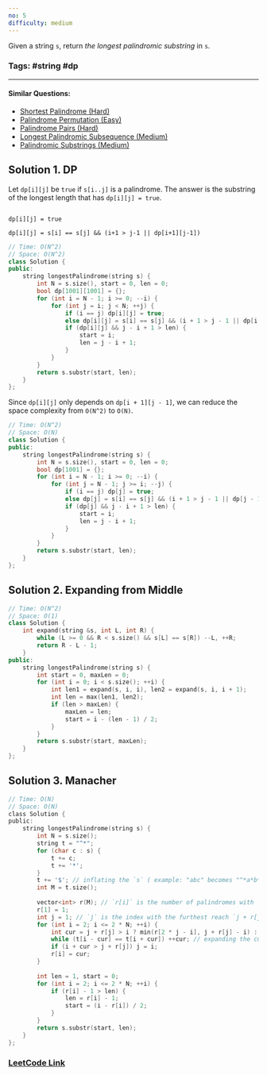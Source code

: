 ```yaml
---
no: 5
difficulty: medium 
---
```



Given a string `s`, return _the longest palindromic substring_ in `s`.
### Tags: #string #dp

---
#### Similar Questions:

- [Shortest Palindrome (Hard)](https://leetcode.com/problems/shortest-palindrome/)
- [Palindrome Permutation (Easy)](https://leetcode.com/problems/palindrome-permutation/)
- [Palindrome Pairs (Hard)](https://leetcode.com/problems/palindrome-pairs/)
- [Longest Palindromic Subsequence (Medium)](https://leetcode.com/problems/longest-palindromic-subsequence/)
- [Palindromic Substrings (Medium)](https://leetcode.com/problems/palindromic-substrings/)

## Solution 1. DP

Let `dp[i][j]` be `true` if `s[i..j]` is a palindrome. The answer is the substring of the longest length that has `dp[i][j] = true`.

<code>
dp[i][j] = true 
</code>
<code>
dp[i][j] = s[i] == s[j] && (i+1 > j-1 || dp[i+1][j-1])
</code>

```cpp
// Time: O(N^2)
// Space: O(N^2)
class Solution {
public:
    string longestPalindrome(string s) {
        int N = s.size(), start = 0, len = 0;
        bool dp[1001][1001] = {};
        for (int i = N - 1; i >= 0; --i) {
            for (int j = i; j < N; ++j) {
                if (i == j) dp[i][j] = true;
                else dp[i][j] = s[i] == s[j] && (i + 1 > j - 1 || dp[i + 1][j - 1]);
                if (dp[i][j] && j - i + 1 > len) {
                    start = i;
                    len = j - i + 1;
                }
            }
        }
        return s.substr(start, len);
    }
};
```

Since `dp[i][j]` only depends on `dp[i + 1][j - 1]`, we can reduce the space complexity from `O(N^2)` to `O(N)`.

```cpp
// Time: O(N^2)
// Space: O(N)
class Solution {
public:
    string longestPalindrome(string s) {
        int N = s.size(), start = 0, len = 0;
        bool dp[1001] = {};
        for (int i = N - 1; i >= 0; --i) {
            for (int j = N - 1; j >= i; --j) {
                if (i == j) dp[j] = true;
                else dp[j] = s[i] == s[j] && (i + 1 > j - 1 || dp[j - 1]);
                if (dp[j] && j - i + 1 > len) {
                    start = i;
                    len = j - i + 1;
                }
            }
        }
        return s.substr(start, len);
    }
};
```

## Solution 2. Expanding from Middle

```cpp
// Time: O(N^2)
// Space: O(1)
class Solution {
    int expand(string &s, int L, int R) {
        while (L >= 0 && R < s.size() && s[L] == s[R]) --L, ++R;
        return R - L - 1;
    }
public:
    string longestPalindrome(string s) {
        int start = 0, maxLen = 0;
        for (int i = 0; i < s.size(); ++i) {
            int len1 = expand(s, i, i), len2 = expand(s, i, i + 1);
            int len = max(len1, len2);
            if (len > maxLen) {
                maxLen = len;
                start = i - (len - 1) / 2;
            }
        }
        return s.substr(start, maxLen);
    }
};
```

## Solution 3. Manacher

```c
// Time: O(N)
// Space: O(N)
class Solution {
public:
    string longestPalindrome(string s) {
        int N = s.size();
        string t = "^*";
        for (char c : s) {
            t += c;
            t += '*';
        }
        t += '$'; // inflating the `s` ( example: "abc" becomes "^*a*b*c*$" )
        int M = t.size();
        
        vector<int> r(M); // `r[i]` is the number of palindromes with `t[i]` as the center (aka. the radius of the longest palindrome centered at `t[i]`)
        r[1] = 1;
        int j = 1; // `j` is the index with the furthest reach `j + r[j]`
        for (int i = 2; i <= 2 * N; ++i) {
            int cur = j + r[j] > i ? min(r[2 * j - i], j + r[j] - i) : 1; // `t[2*j-i]` is the symmetry point to `t[i]`
            while (t[i - cur] == t[i + cur]) ++cur; // expanding the current radius
            if (i + cur > j + r[j]) j = i;
            r[i] = cur;
        }
        
        int len = 1, start = 0;
        for (int i = 2; i <= 2 * N; ++i) {
            if (r[i] - 1 > len) {
                len = r[i] - 1;
                start = (i - r[i]) / 2;
            }
        }
        return s.substr(start, len);
    }
};
```
### [LeetCode Link](https://leetcode.com/problems/longest-palindromic-substring/)
